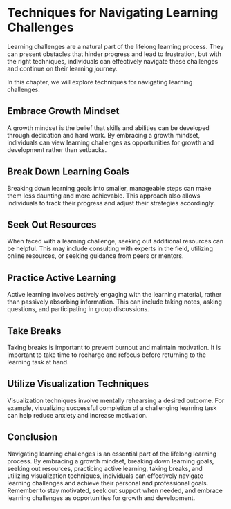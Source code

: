 Techniques for Navigating Learning Challenges
========================================================================================

Learning challenges are a natural part of the lifelong learning process. They can present obstacles that hinder progress and lead to frustration, but with the right techniques, individuals can effectively navigate these challenges and continue on their learning journey.

In this chapter, we will explore techniques for navigating learning challenges.

Embrace Growth Mindset
----------------------

A growth mindset is the belief that skills and abilities can be developed through dedication and hard work. By embracing a growth mindset, individuals can view learning challenges as opportunities for growth and development rather than setbacks.

Break Down Learning Goals
-------------------------

Breaking down learning goals into smaller, manageable steps can make them less daunting and more achievable. This approach also allows individuals to track their progress and adjust their strategies accordingly.

Seek Out Resources
------------------

When faced with a learning challenge, seeking out additional resources can be helpful. This may include consulting with experts in the field, utilizing online resources, or seeking guidance from peers or mentors.

Practice Active Learning
------------------------

Active learning involves actively engaging with the learning material, rather than passively absorbing information. This can include taking notes, asking questions, and participating in group discussions.

Take Breaks
-----------

Taking breaks is important to prevent burnout and maintain motivation. It is important to take time to recharge and refocus before returning to the learning task at hand.

Utilize Visualization Techniques
--------------------------------

Visualization techniques involve mentally rehearsing a desired outcome. For example, visualizing successful completion of a challenging learning task can help reduce anxiety and increase motivation.

Conclusion
----------

Navigating learning challenges is an essential part of the lifelong learning process. By embracing a growth mindset, breaking down learning goals, seeking out resources, practicing active learning, taking breaks, and utilizing visualization techniques, individuals can effectively navigate learning challenges and achieve their personal and professional goals. Remember to stay motivated, seek out support when needed, and embrace learning challenges as opportunities for growth and development.
